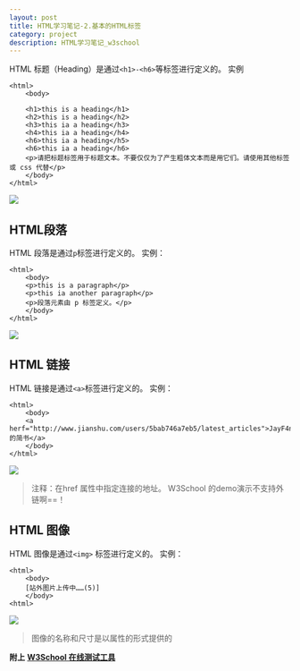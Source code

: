 ```yaml
---
layout: post
title: HTML学习笔记-2.基本的HTML标签
category: project
description: HTML学习笔记_w3school
---
```


HTML 标题（Heading）是通过`<h1>-<h6>`等标签进行定义的。
实例

    <html>
        <body>

        <h1>this is a heading</h1>
        <h2>this is a heading</h2>
        <h3>this ia a heading</h3>
        <h4>this ia a heading</h4>
        <h6>this ia a heading</h5>
        <h6>this ia a heading</h6>
        <p>请把标题标签用于标题文本。不要仅仅为了产生粗体文本而是用它们。请使用其他标签或 css 代替</p>
        </body>
    </html>


![](http://upload-images.jianshu.io/upload_images/1633880-f02e8c6895113477.jpg?imageMogr2/auto-orient/strip%7CimageView2/2/w/1240)

## HTML段落
HTML 段落是通过`p`标签进行定义的。
实例：

    <html>
        <body>
        <p>this is a paragraph</p>
        <p>this ia another paragraph</p>
        <p>段落元素由 p 标签定义。</p>
        </body>
    </html>

![](http://upload-images.jianshu.io/upload_images/1633880-d53af0e97407a7c2.jpg?imageMogr2/auto-orient/strip%7CimageView2/2/w/1240)

## HTML 链接
HTML 链接是通过`<a>`标签进行定义的。
实例：

    <html>
        <body>
        <a herf="http://www.jianshu.com/users/5bab746a7eb5/latest_articles">JayF4n的简书</a>
        </body>
    </html>

![](http://upload-images.jianshu.io/upload_images/1633880-0ceb1a62adbcf1ee.jpg?imageMogr2/auto-orient/strip%7CimageView2/2/w/1240)
> 注释：在href 属性中指定连接的地址。
>  W3School 的demo演示不支持外链啊==！

## HTML 图像
HTML 图像是通过`<img>` 标签进行定义的。
实例：

    <html>
        <body>
        [站外图片上传中……(5)]
        </body>
    <html>

![](http://upload-images.jianshu.io/upload_images/1633880-ce986fe989df9a12.jpg?imageMogr2/auto-orient/strip%7CimageView2/2/w/1240)
> 图像的名称和尺寸是以属性的形式提供的

**附上** [**W3School 在线测试工具**](http://www.w3school.com.cn/tiy/t.asp?f=html_basic)
